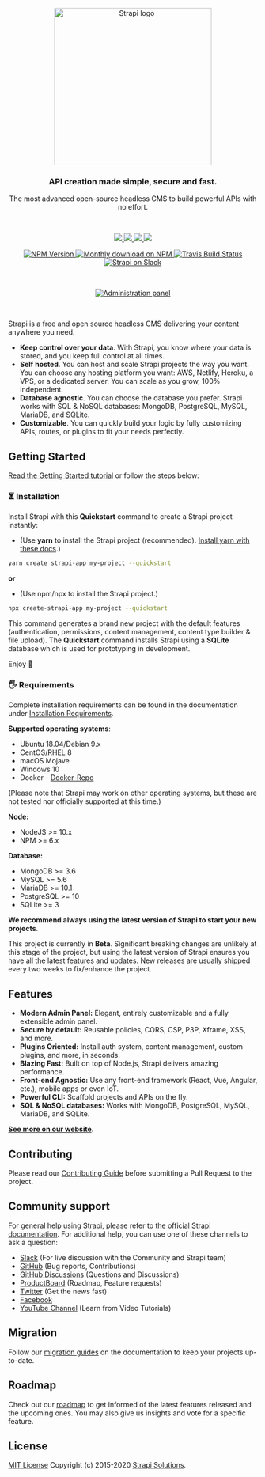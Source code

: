 <p align="center">
  <a href="https://strapi.io">
    <img src="https://s3.us-west-2.amazonaws.com/secure.notion-static.com/899069a8-ac49-491f-b2d2-791b27799699/Logo.WhiteBackground.svg?X-Amz-Algorithm=AWS4-HMAC-SHA256&X-Amz-Credential=AKIAT73L2G45O3KS52Y5%2F20200519%2Fus-west-2%2Fs3%2Faws4_request&X-Amz-Date=20200519T174202Z&X-Amz-Expires=86400&X-Amz-Signature=8a53d3ee4263f890e83c918313eaa659b8589b6d4a9300fda6b5cc99f89c56f8&X-Amz-SignedHeaders=host&response-content-disposition=filename%20%3D%22Logo.WhiteBackground.svg%22" width="318px" alt="Strapi logo" />
  </a>
</p>
<h3 align="center">API creation made simple, secure and fast.</h3>
<p align="center">The most advanced open-source headless CMS to build powerful APIs with no effort.</p>
<br />

<p align="center">
  <a href="https://console.platform.sh/projects/create-project?template=https://raw.githubusercontent.com/platformsh/template-builder/master/templates/strapi/.platform.template.yaml&utm_content=strapi&utm_source=github&utm_medium=button&utm_campaign=deploy_on_platform">
    <img src="https://blog.strapi.io/content/images/2020/05/Platform-sh.png"  />
  </a>

<a href="https://marketplace.digitalocean.com/apps/strapi">
<img src="https://blog.strapi.io/content/images/2020/05/DigitalOcean.png" />
</a>

<a href="https://www.heroku.com/deploy/?template=https://github.com/strapi/strapi-heroku-template">
<img src="https://blog.strapi.io/content/images/2020/05/Heroku.png" />
</a>

<a href="https://fastandcomfy.io/strapi/">
<img src="https://blog.strapi.io/content/images/2020/05/FastandComfy.png" />
</a>

</p>

<p align="center">
  <a href="https://www.npmjs.org/package/strapi">
    <img src="https://img.shields.io/npm/v/strapi/beta.svg" alt="NPM Version" />
  </a>
  <a href="https://www.npmjs.org/package/strapi">
    <img src="https://img.shields.io/npm/dm/strapi.svg" alt="Monthly download on NPM" />
  </a>
  <a href="https://travis-ci.org/strapi/strapi">
    <img src="https://travis-ci.org/strapi/strapi.svg?branch=master" alt="Travis Build Status" />
  </a>
  <a href="http://slack.strapi.io">
    <img src="https://slack.strapi.io/badge.svg" alt="Strapi on Slack" />
  </a>
</p>

<br>

<p align="center">
  <a href="https://strapi.io">
    <img src="https://raw.githubusercontent.com/strapi/strapi/master/public/assets/administration_panel.png" alt="Administration panel" />
  </a>
</p>

<br>

Strapi is a free and open source headless CMS delivering your content anywhere you need.

- **Keep control over your data**. With Strapi, you know where your data is stored, and you keep full control at all times.
- **Self hosted**. You can host and scale Strapi projects the way you want. You can choose any hosting platform you want: AWS, Netlify, Heroku, a VPS, or a dedicated server. You can scale as you grow, 100% independent.
- **Database agnostic**. You can choose the database you prefer. Strapi works with SQL & NoSQL databases: MongoDB, PostgreSQL, MySQL, MariaDB, and SQLite.
- **Customizable**. You can quickly build your logic by fully customizing APIs, routes, or plugins to fit your needs perfectly.

## Getting Started

<a href="https://strapi.io/documentation/3.0.0-beta.x/getting-started/quick-start.html" target="_blank">Read the Getting Started tutorial</a> or follow the steps below:

### ⏳ Installation

Install Strapi with this **Quickstart** command to create a Strapi project instantly:

- (Use **yarn** to install the Strapi project (recommended). [Install yarn with these docs](https://yarnpkg.com/lang/en/docs/install/).)

```bash
yarn create strapi-app my-project --quickstart
```

**or**

- (Use npm/npx to install the Strapi project.)

```bash
npx create-strapi-app my-project --quickstart
```

This command generates a brand new project with the default features (authentication, permissions, content management, content type builder & file upload). The **Quickstart** command installs Strapi using a **SQLite** database which is used for prototyping in development.

Enjoy 🎉

### 🖐 Requirements

Complete installation requirements can be found in the documentation under <a href="https://strapi.io/documentation/3.0.0-beta.x/getting-started/install-requirements.html">Installation Requirements</a>.

**Supported operating systems**:

- Ubuntu 18.04/Debian 9.x
- CentOS/RHEL 8
- macOS Mojave
- Windows 10
- Docker - [Docker-Repo](https://github.com/strapi/strapi-docker)

(Please note that Strapi may work on other operating systems, but these are not tested nor officially supported at this time.)

**Node:**

- NodeJS >= 10.x
- NPM >= 6.x

**Database:**

- MongoDB >= 3.6
- MySQL >= 5.6
- MariaDB >= 10.1
- PostgreSQL >= 10
- SQLite >= 3

**We recommend always using the latest version of Strapi to start your new projects**.

This project is currently in **Beta**. Significant breaking changes are unlikely at this stage of the project, but using the latest version of Strapi ensures you have all the latest features and updates. New releases are usually shipped every two weeks to fix/enhance the project.

## Features

- **Modern Admin Panel:** Elegant, entirely customizable and a fully extensible admin panel.
- **Secure by default:** Reusable policies, CORS, CSP, P3P, Xframe, XSS, and more.
- **Plugins Oriented:** Install auth system, content management, custom plugins, and more, in seconds.
- **Blazing Fast:** Built on top of Node.js, Strapi delivers amazing performance.
- **Front-end Agnostic:** Use any front-end framework (React, Vue, Angular, etc.), mobile apps or even IoT.
- **Powerful CLI:** Scaffold projects and APIs on the fly.
- **SQL & NoSQL databases:** Works with MongoDB, PostgreSQL, MySQL, MariaDB, and SQLite.

**[See more on our website](https://strapi.io/overview)**.

## Contributing

Please read our [Contributing Guide](./CONTRIBUTING.md) before submitting a Pull Request to the project.

## Community support

For general help using Strapi, please refer to [the official Strapi documentation](https://strapi.io/documentation/). For additional help, you can use one of these channels to ask a question:

- [Slack](http://slack.strapi.io) (For live discussion with the Community and Strapi team)
- [GitHub](https://github.com/strapi/strapi) (Bug reports, Contributions)
- [GitHub Discussions](https://github.com/strapi/strapi/discussions) (Questions and Discussions)
- [ProductBoard](https://portal.productboard.com/strapi/tabs/2-under-consideration) (Roadmap, Feature requests)
- [Twitter](https://twitter.com/strapijs) (Get the news fast)
- [Facebook](https://www.facebook.com/Strapi-616063331867161)
- [YouTube Channel](https://www.youtube.com/strapi) (Learn from Video Tutorials)

## Migration

Follow our [migration guides](https://strapi.io/documentation/3.0.0-beta.x/migration-guide/) on the documentation to keep your projects up-to-date.

## Roadmap

Check out our [roadmap](https://portal.productboard.com/strapi) to get informed of the latest features released and the upcoming ones. You may also give us insights and vote for a specific feature.

## License

[MIT License](LICENSE.md) Copyright (c) 2015-2020 [Strapi Solutions](https://strapi.io/).
